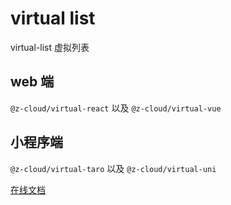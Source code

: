 # virtual list

virtual-list 虚拟列表

## web 端

`@z-cloud/virtual-react` 以及 `@z-cloud/virtual-vue`

## 小程序端

`@z-cloud/virtual-taro` 以及 `@z-cloud/virtual-uni`

[在线文档](https://zyt-cloud.github.io/virtual/)
